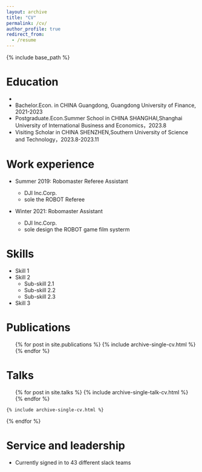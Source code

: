 ```yaml
---
layout: archive
title: "CV"
permalink: /cv/
author_profile: true
redirect_from:
  - /resume
---
```


{% include base_path %}

Education
======
*
* Bachelor.Econ. in CHINA Guangdong, Guangdong University of Finance, 2021-2023
* Postgraduate.Econ.Summer School in CHINA SHANGHAI,Shanghai University of International Business and Economics，2023.8
* Visiting Scholar in CHINA SHENZHEN,Southern University of Science and Technology，2023.8-2023.11


Work experience
======
* Summer 2019: Robomaster Referee Assistant
  * DJI Inc.Corp.
  * sole the ROBOT Referee
 

* Winter 2021: Robomaster Assistant
  * DJI Inc.Corp.
  * sole design the ROBOT game film systerm
  
Skills
======
* Skill 1
* Skill 2
  * Sub-skill 2.1
  * Sub-skill 2.2
  * Sub-skill 2.3
* Skill 3

Publications
======
  <ul>{% for post in site.publications %}
    {% include archive-single-cv.html %}
  {% endfor %}</ul>
  
Talks
======
  <ul>{% for post in site.talks %}
    {% include archive-single-talk-cv.html %}
  {% endfor %}</ul>
  

    {% include archive-single-cv.html %}
  {% endfor %}</ul>
  
Service and leadership
======
* Currently signed in to 43 different slack teams
